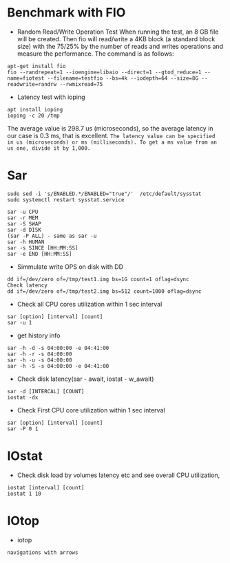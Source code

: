 # Benchmark with FIO
- Random Read/Write Operation Test
When running the test, an 8 GB file will be created. Then fio will read/write a 4KB block (a standard block size) with the 75/25% by the number of reads and writes operations and measure the performance. The command is as follows:
```
apt-get install fio
fio --randrepeat=1 --ioengine=libaio --direct=1 --gtod_reduce=1 --name=fiotest --filename=testfio --bs=4k --iodepth=64 --size=8G --readwrite=randrw --rwmixread=75
```

- Latency test with ioping
```
apt install ioping
ioping -c 20 /tmp
```
The average value is 298.7 us (microseconds), so the average latency in our case is 0.3 ms, that is excellent.
`The latency value can be specified in us (microseconds) or ms (milliseconds). To get a ms value from an us one, divide it by 1,000.`


# Sar
```
sudo sed -i 's/ENABLED.*/ENABLED="true"/'  /etc/default/sysstat
sudo systemctl restart sysstat.service
```
```
sar -u CPU
sar -r MEM
sar -S SWAP
sar -d DISK
(sar -P ALL) - same as sar -u 
sar -h HUMAN
sar -s SINCE [HH:MM:SS]
sar -e END [HH:MM:SS]
```
- Simmulate write OPS on disk with DD
```
dd if=/dev/zero of=/tmp/test1.img bs=1G count=1 oflag=dsync
Check latency
dd if=/dev/zero of=/tmp/test2.img bs=512 count=1000 oflag=dsync
```


- Check all CPU cores utilization within 1 sec interval
```
sar [option] [interval] [count]
sar -u 1 
```

- get history info
```
sar -h -d -s 04:00:00 -e 04:41:00
sar -h -r -s 04:00:00 
sar -h -u -s 04:00:00 
sar -h -S -s 04:00:00 -e 04:41:00
```

- Check disk latency(sar - await, iostat - w_await)
```
sar -d [INTERCAL] [COUNT] 
iostat -dx
```
- Check First CPU core utilization within 1 sec interval
```
sar [option] [interval] [count]
sar -P 0 1 
```

# IOstat
- Check disk load by volumes latency etc and see overall CPU utilization,
```
iostat [interval] [count]
iostat 1 10
```

# IOtop
- iotop 
```
navigations with arrows 
```

